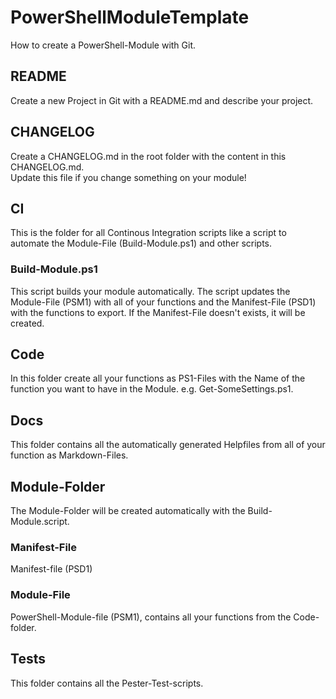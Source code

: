# PowerShellModuleTemplate

How to create a PowerShell-Module with Git.

## README

Create a new Project in Git with a README.md and describe your project.

## CHANGELOG

Create a CHANGELOG.md in the root folder with the content in this CHANGELOG.md.  
Update this file if you change something on your module!

## CI

This is the folder for all Continous Integration scripts like a script to automate the Module-File (Build-Module.ps1) and other scripts.

### Build-Module.ps1

This script builds your module automatically. The script updates the Module-File (PSM1) with all of your functions and the Manifest-File (PSD1) with the functions to export. If the Manifest-File doesn't exists, it will be created.

## Code

In this folder create all your functions as PS1-Files with the Name of the function you want to have in the Module. e.g. Get-SomeSettings.ps1.

## Docs

This folder contains all the automatically generated Helpfiles from all of your function as Markdown-Files.

## Module-Folder

The Module-Folder will be created automatically with the Build-Module.script.

### Manifest-File

Manifest-file (PSD1)

### Module-File

PowerShell-Module-file (PSM1), contains all your functions from the Code-folder.

## Tests

This folder contains all the Pester-Test-scripts.
